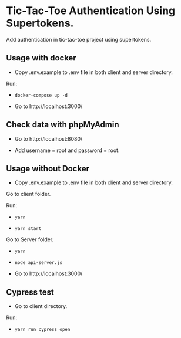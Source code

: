 # Tic-Tac-Toe Authentication Using Supertokens.

Add authentication in tic-tac-toe project using supertokens.

## Usage with docker

- Copy .env.example to .env file in both client and server directory.

Run:

- `docker-compose up -d`

- Go to http://localhost:3000/

## Check data with phpMyAdmin

- Go to http://localhost:8080/

- Add username = root and password = root.

## Usage without Docker

- Copy .env.example to .env file in both client and server directory.

Go to client folder.

Run:

- `yarn`

- `yarn start`

Go to Server folder.

- `yarn`

- `node api-server.js`

- Go to http://localhost:3000/

## Cypress test

- Go to client directory.

Run:

- `yarn run cypress open`
